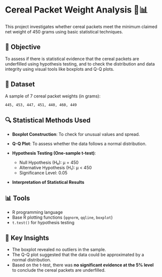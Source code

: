 # Cereal Packet Weight Analysis 🥣📊

This project investigates whether cereal packets meet the minimum claimed net weight of 450 grams using basic statistical techniques.

## 📌 Objective

To assess if there is statistical evidence that the cereal packets are underfilled using hypothesis testing, and to check the distribution and data integrity using visual tools like boxplots and Q-Q plots.

## 📂 Dataset

A sample of 7 cereal packet weights (in grams):

```
445, 453, 447, 451, 440, 460, 449
```

## 🔍 Statistical Methods Used

* **Boxplot Construction**: To check for unusual values and spread.
* **Q-Q Plot**: To assess whether the data follows a normal distribution.
* **Hypothesis Testing (One-sample t-test)**:

  * Null Hypothesis (H₀): μ = 450
  * Alternative Hypothesis (H₁): μ < 450
  * Significance Level: 0.05
* **Interpretation of Statistical Results**

## 📊 Tools

* R programming language
* Base R plotting functions (`qqnorm`, `qqline`, `boxplot`)
* `t.test()` for hypothesis testing


## 🧠 Key Insights

* The boxplot revealed no outliers in the sample.
* The Q-Q plot suggested that the data could be approximated by a normal distribution.
* Based on the t-test, there was **no significant evidence at the 5% level** to conclude the cereal packets are underfilled.

